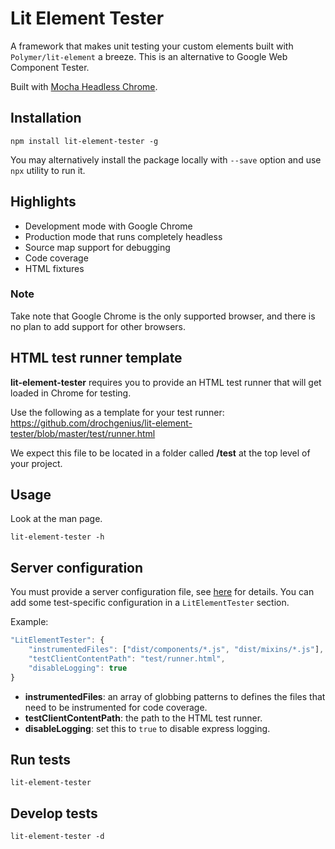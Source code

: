 # Lit Element Tester

A framework that makes unit testing your custom elements built with `Polymer/lit-element` a breeze. This is an alternative to Google Web Component Tester.

Built with [Mocha Headless Chrome](https://github.com/direct-adv-interfaces/mocha-headless-chrome).

## Installation

```shell
npm install lit-element-tester -g
```

You may alternatively install the package locally with `--save` option and use `npx` utility to run it.


## Highlights

- Development mode with Google Chrome
- Production mode that runs completely headless
- Source map support for debugging
- Code coverage
- HTML fixtures

### Note

Take note that Google Chrome is the only supported browser, and there is no plan to add support for other browsers.

## HTML test runner template

**lit-element-tester** requires you to provide an HTML test runner that will get loaded in Chrome for testing.

Use the following as a template for your test runner:
https://github.com/drochgenius/lit-element-tester/blob/master/test/runner.html

We expect this file to be located in a folder called **/test** at the top level of your project.

## Usage

Look at the man page.

```shell
lit-element-tester -h
```
## Server configuration

You must provide a server configuration file, see [here](https://github.com/hmhco/mtl-nodejs-base-server#server-configuration) for details. 
You can add some test-specific configuration in a `LitElementTester` section.

Example:

```javascript
"LitElementTester": {
    "instrumentedFiles": ["dist/components/*.js", "dist/mixins/*.js"],
    "testClientContentPath": "test/runner.html",
    "disableLogging": true
}
```

* **instrumentedFiles**: an array of globbing patterns to defines the files that need to be instrumented for code coverage.
* **testClientContentPath**: the path to the HTML test runner.
* **disableLogging**: set this to `true` to disable express logging.

## Run tests

```shell
lit-element-tester
```

## Develop tests

```shell
lit-element-tester -d
```

